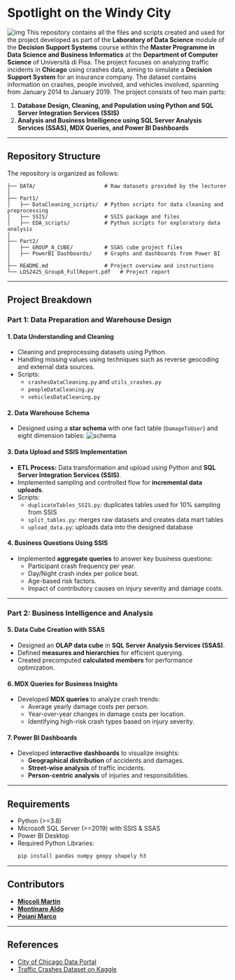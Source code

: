 # Spotlight on the Windy City
![img](https://github.com/aldomontinaroam/_lds24_files/blob/main/DATA/cover.png)
This repository contains all the files and scripts created and used for the project developed as part of the **Laboratory of Data Science** module of the **Decision Support Systems** course within the **Master Programme in Data Science and Business Informatics** at the **Department of Computer Science** of Università di Pisa. The project focuses on analyzing traffic incidents in **Chicago** using crashes data, aiming to simulate a **Decision Support System** for an insurance company. The dataset contains information on crashes, people involved, and vehicles involved, spanning from January 2014 to January 2019. The project consists of two main parts:
1. **Database Design, Cleaning, and Population using Python and SQL Server Integration Services (SSIS)**
2. **Analysis and Business Intelligence using SQL Server Analysis Services (SSAS), MDX Queries, and Power BI Dashboards**
---
## Repository Structure
The repository is organized as follows:

```
├── DATA/                      # Raw datasets provided by the lecturer
│
├── Part1/
│   ├── DataCleaning_scripts/  # Python scripts for data cleaning and preprocessing
│   ├── SSIS/                  # SSIS package and files
│   ├── EDA_scripts/           # Python scripts for exploratory data analysis
│
├── Part2/
│   ├── GROUP_8_CUBE/          # SSAS cube project files
│   ├── PowerBI Dashboards/    # Graphs and dashboards from Power BI
│
├── README.md                  # Project overview and instructions
└── LDS2425_Group8_FullReport.pdf   # Project report
```

---
## Project Breakdown
### **Part 1: Data Preparation and Warehouse Design**
#### 1. Data Understanding and Cleaning
- Cleaning and preprocessing datasets using Python.
- Handling missing values using techniques such as reverse geocoding and external data sources.
- Scripts:
  - `crashesDataCleaning.py` and `utils_crashes.py`
  - `peopleDataCleaning.py`
  - `vehiclesDataCleaning.py`

#### 2. Data Warehouse Schema
- Designed using a **star schema** with one fact table (`DamageToUser`) and eight dimension tables: ![schema](https://github.com/aldomontinaroam/_lds24_files/blob/main/DATA/sql_server_dw_schema.png)

#### 3. Data Upload and SSIS Implementation
- **ETL Process:** Data transformation and upload using Python and **SQL Server Integration Services (SSIS)**.
- Implemented sampling and controlled flow for **incremental data uploads**.
- Scripts:
  - `duplicateTables_SSIS.py`: duplicates tables used for 10% sampling from SSIS
  - `split_tables.py`: merges raw datasets and creates data mart tables
  - `upload_data.py`: uploads data into the designed database

#### 4. Business Questions Using SSIS
- Implemented **aggregate queries** to answer key business questions:
  - Participant crash frequency per year.
  - Day/Night crash index per police beat.
  - Age-based risk factors.
  - Impact of contributory causes on injury severity and damage costs.

---
### **Part 2: Business Intelligence and Analysis**
#### 5. Data Cube Creation with SSAS
- Designed an **OLAP data cube** in **SQL Server Analysis Services (SSAS)**.
- Defined **measures and hierarchies** for efficient querying.
- Created precomputed **calculated members** for performance optimization.

#### 6. MDX Queries for Business Insights
- Developed **MDX queries** to analyze crash trends:
  - Average yearly damage costs per person.
  - Year-over-year changes in damage costs per location.
  - Identifying high-risk crash types based on injury severity.

#### 7. Power BI Dashboards
- Developed **interactive dashboards** to visualize insights:
  - **Geographical distribution** of accidents and damages.
  - **Street-wise analysis** of traffic incidents.
  - **Person-centric analysis** of injuries and responsibilities.

---
## Requirements
- Python (>=3.8)
- Microsoft SQL Server (>=2019) with SSIS & SSAS
- Power BI Desktop
- Required Python Libraries:
  ```bash
  pip install pandas numpy geopy shapely h3
  ```

---
## Contributors
- [**Miccoli Martin**](https://github.com/Martinmiccoli)
- [**Montinaro Aldo**](https://github.com/aldomontinaroam)
- [**Poiani Marco**](https://github.com/MarcoPoiani00)

---
## References
- [City of Chicago Data Portal](https://data.cityofchicago.org/)
- [Traffic Crashes Dataset on Kaggle](https://www.kaggle.com/datasets/isadoraamorim/trafficcrasheschicago)

